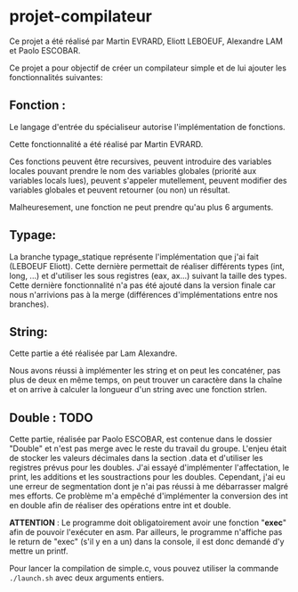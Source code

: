 # projet-compilateur

Ce projet a été réalisé par Martin EVRARD, Eliott LEBOEUF, Alexandre LAM et Paolo ESCOBAR.

Ce projet a pour objectif de créer un compilateur simple et de lui ajouter les fonctionnalités suivantes:

## Fonction :
Le langage d'entrée du spécialiseur autorise l'implémentation de fonctions.

Cette fonctionnalité a été réalisé par Martin EVRARD.

Ces fonctions peuvent être recursives, peuvent introduire des variables locales pouvant prendre le nom des variables globales (priorité aux variables locals lues), peuvent s'appeler mutellement, peuvent modifier des variables globales et peuvent retourner (ou non) un résultat.

Malheuresement, une fonction ne peut prendre qu'au plus 6 arguments. 

## Typage: 

La branche typage_statique représente l'implémentation que j'ai fait (LEBOEUF Eliott). Cette dernière permettait de réaliser différents types (int, long, ...) et d'utiliser les sous registres (eax, ax...) suivant la taille des types. Cette dernière fonctionnalité n'a pas été ajouté dans la version finale car nous n'arrivions pas à la merge (différences d'implémentations entre nos branches).


## String: 

Cette partie a été réalisée par Lam Alexandre.

Nous avons réussi à implémenter les string et on peut les concaténer, pas plus de deux en même temps, on peut trouver un caractère dans la chaîne et on arrive à calculer la longueur d'un string avec une fonction strlen.


## Double : TODO

Cette partie, réalisée par Paolo ESCOBAR, est contenue dans le dossier "Double" et n'est pas merge avec le reste du travail du groupe. L'enjeu était de stocker les valeurs décimales dans la section .data et d'utiliser les registres prévus pour les doubles. J'ai essayé d'implémenter l'affectation, le print, les additions et les soustractions pour les doubles. Cependant, j'ai eu une erreur de segmentation dont je n'ai pas réussi à me débarrasser malgré mes efforts. Ce problème m'a empêché d'implémenter la conversion des int en double afin de réaliser des opérations entre int et double.

**ATTENTION** : Le programme doit obligatoirement avoir une fonction "**exec**" afin de pouvoir l'exécuter en asm. Par ailleurs, le programme n'affiche pas le return de "exec" (s'il y en a un) dans la console, il est donc demandé d'y mettre un printf.

Pour lancer la compilation de simple.c, vous pouvez utiliser la commande `./launch.sh` avec deux arguments entiers.
